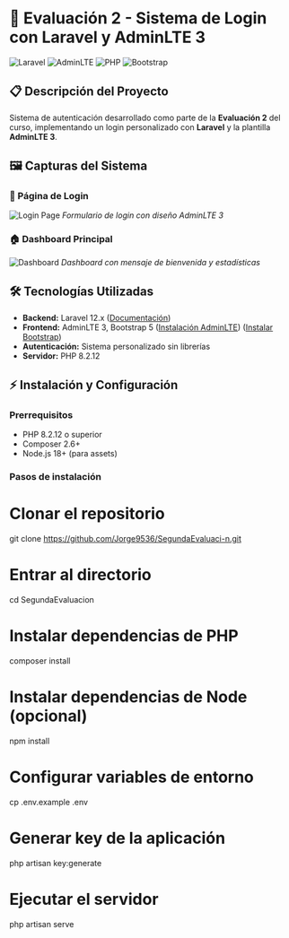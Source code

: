 # 🚀 Evaluación 2 - Sistema de Login con Laravel y AdminLTE 3

![Laravel](https://img.shields.io/badge/Laravel-FF2D20?style=for-the-badge&logo=laravel&logoColor=white)
![AdminLTE](https://img.shields.io/badge/AdminLTE-3.2.0-blue?style=for-the-badge)
![PHP](https://img.shields.io/badge/PHP-8.2.12-777BB4?style=for-the-badge&logo=php&logoColor=white)
![Bootstrap](https://img.shields.io/badge/Bootstrap-5.3.2-563D7C?style=for-the-badge&logo=bootstrap&logoColor=white)

## 📋 Descripción del Proyecto

Sistema de autenticación desarrollado como parte de la **Evaluación 2** del curso, implementando un login personalizado con **Laravel** y la plantilla **AdminLTE 3**.

## 🖼️ Capturas del Sistema

### 📱 Página de Login
![Login Page](https://github.com/user-attachments/assets/db36d4e6-1804-4a9f-abca-3b26fd58c693)
*Formulario de login con diseño AdminLTE 3*

### 🏠 Dashboard Principal
![Dashboard](https://github.com/user-attachments/assets/6a8b119c-491a-4222-9e4e-d135a69c6c26)
*Dashboard con mensaje de bienvenida y estadísticas*

## 🛠️ Tecnologías Utilizadas

- **Backend:** Laravel 12.x ([Documentación](https://laravel.com/docs/12.x/releases))
- **Frontend:** AdminLTE 3, Bootstrap 5 ([Instalación AdminLTE](https://github.com/jeroennoten/Laravel-AdminLTE/wiki/Installation)) ([Instalar Bootstrap](https://www.neoguias.com/instalar-bootstrap-laravel/))
- **Autenticación:** Sistema personalizado sin librerías
- **Servidor:** PHP 8.2.12


## ⚡ Instalación y Configuración

### Prerrequisitos
- PHP 8.2.12 o superior
- Composer 2.6+
- Node.js 18+ (para assets)

### Pasos de instalación

# Clonar el repositorio
git clone https://github.com/Jorge9536/SegundaEvaluaci-n.git

# Entrar al directorio
cd SegundaEvaluacion

# Instalar dependencias de PHP
composer install

# Instalar dependencias de Node (opcional)
npm install

# Configurar variables de entorno
cp .env.example .env

# Generar key de la aplicación
php artisan key:generate

# Ejecutar el servidor
php artisan serve
